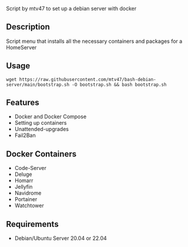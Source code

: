 Script by mtv47 to set up a debian server with docker

## Description
Script menu that installs all the necessary containers and packages for a HomeServer


## Usage

```
wget https://raw.githubusercontent.com/mtv47/bash-debian-server/main/bootstrap.sh -O bootstrap.sh && bash bootstrap.sh
```

## Features
* Docker and Docker Compose
* Setting up containers
* Unattended-upgrades
* Fail2Ban

## Docker Containers
* Code-Server
* Deluge
* Homarr
* Jellyfin
* Navidrome
* Portainer
* Watchtower


## Requirements
* Debian/Ubuntu Server 20.04 or 22.04